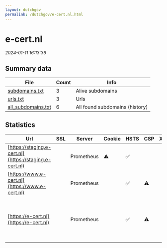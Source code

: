 ```yaml
---
layout: dutchgov
permalink: /dutchgov/e-cert.nl.html
---
```



# e-cert.nl
*2024-01-11 16:13:36*
## Summary data


| File       | Count | Info |
|------------|-------|------|
|[subdomains.txt](/data/e-cert.nl/subdomains.txt)|3|Alive subdomains|
|[urls.txt](/data/e-cert.nl/urls.txt)|3|Urls|
|[all_subdomains.txt](/data/e-cert.nl/all_subdomains.txt)|6|All found subdomains (history)|


## Statistics


| Url | SSL | Server | Cookie | HSTS | CSP | XFO | XXP | RP | Tech |Title |
|------------|-------|------|------|------|------|------|------|------|------|------|
|[https://staging.e-cert.nl](https://staging.e-cert.nl)| |Prometheus|:warning: |:white_check_mark: | | | :white_check_mark: | :white_check_mark: |HSTS||
|[https://www.e-cert.nl](https://www.e-cert.nl)| |Prometheus| |:white_check_mark: |:warning: | | :white_check_mark: | :white_check_mark: |HSTS|301 Moved Perman...|
|[https://e-cert.nl](https://e-cert.nl)| |Prometheus| |:white_check_mark: |:warning: | | :white_check_mark: | :white_check_mark: |HSTS MySQL PHP Redis Redis Object Cache WPML:4.6.8 WordPress|Home | e-CertNL|